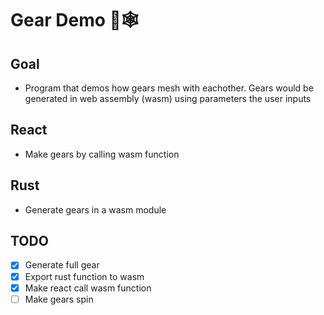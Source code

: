 # Gear Demo 🦀🕸

## Goal
- Program that demos how gears mesh with eachother. Gears would be generated in web assembly (wasm) using parameters the user inputs
## React
- Make gears by calling wasm function
## Rust
- Generate gears in a wasm module
## TODO
- [x] Generate full gear
- [x] Export rust function to wasm
- [x] Make react call wasm function
- [ ] Make gears spin